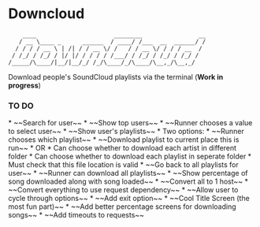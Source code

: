 <h1>Downcloud</h1>

	    ____                      ________                __
	   / __ \____ _      ______  / ____/ /___  __  ______/ /
	  / / / / __ \ | /| / / __ \/ /   / / __ \/ / / / __  / 
	 / /_/ / /_/ / |/ |/ / / / / /___/ / /_/ / /_/ / /_/ /  
	/_____/\____/|__/|__/_/ /_/\____/_/\____/\__,_/\__,_/   

Download people's SoundCloud playlists via the terminal (__Work in progress__)

<h3>TO DO</h3>
* ~~Search for user~~
* ~~Show top users~~
* ~~Runner chooses a value to select user~~
* ~~Show user's playlists~~
* Two options:
	* ~~Runner chooses which playlist~~
		* ~~Download playlist to current place this is run~~
		* OR
			* Can choose whether to download each artist in different folder
			* Can choose whether to download each playlist in seperate folder
			* Must check that this file location is valid
		* ~~Go back to all playlists for user~~
	* ~~Runner can download all playlists~~
* ~~Show percentage of song downloaded along with song loaded~~
* ~~Convert all to 1 host~~
* ~~Convert everything to use request dependency~~
* ~~Allow user to cycle through options~~
* ~~Add exit option~~
* ~~Cool Title Screen (the most fun part)~~
* ~~Add better percentage screens for downloading songs~~
* ~~Add timeouts to requests~~